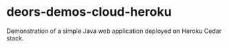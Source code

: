 # deors-demos-cloud-heroku

Demonstration of a simple Java web application deployed on Heroku Cedar stack.
